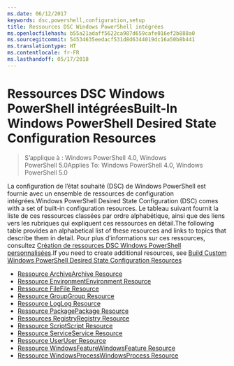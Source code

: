 ```yaml
---
ms.date: 06/12/2017
keywords: dsc,powershell,configuration,setup
title: Ressources DSC Windows PowerShell intégrées
ms.openlocfilehash: b55a21adaff5622ca987d659cafe016ef2b888a0
ms.sourcegitcommit: 54534635eedacf531d8d6344019dc16a50b8b441
ms.translationtype: HT
ms.contentlocale: fr-FR
ms.lasthandoff: 05/17/2018
---
```

# <a name="built-in-windows-powershell-desired-state-configuration-resources"></a><span data-ttu-id="e691e-103">Ressources DSC Windows PowerShell intégrées</span><span class="sxs-lookup"><span data-stu-id="e691e-103">Built-In Windows PowerShell Desired State Configuration Resources</span></span>

> <span data-ttu-id="e691e-104">S’applique à : Windows PowerShell 4.0, Windows PowerShell 5.0</span><span class="sxs-lookup"><span data-stu-id="e691e-104">Applies To: Windows PowerShell 4.0, Windows PowerShell 5.0</span></span>

<span data-ttu-id="e691e-105">La configuration de l’état souhaité (DSC) de Windows PowerShell est fournie avec un ensemble de ressources de configuration intégrées.</span><span class="sxs-lookup"><span data-stu-id="e691e-105">Windows PowerShell Desired State Configuration (DSC) comes with a set of built-in configuration resources.</span></span> <span data-ttu-id="e691e-106">Le tableau suivant fournit la liste de ces ressources classées par ordre alphabétique, ainsi que des liens vers les rubriques qui expliquent ces ressources en détail.</span><span class="sxs-lookup"><span data-stu-id="e691e-106">The following table provides an alphabetical list of these resources and links to topics that describe them in detail.</span></span> <span data-ttu-id="e691e-107">Pour plus d’informations sur ces ressources, consultez [Création de ressources DSC Windows PowerShell personnalisées](authoringResource.md).</span><span class="sxs-lookup"><span data-stu-id="e691e-107">If you need to create additional resources, see [Build Custom Windows PowerShell Desired State Configuration Resources](authoringResource.md)</span></span>

* [<span data-ttu-id="e691e-108">Ressource Archive</span><span class="sxs-lookup"><span data-stu-id="e691e-108">Archive Resource</span></span>](archiveResource.md)
* [<span data-ttu-id="e691e-109">Ressource Environment</span><span class="sxs-lookup"><span data-stu-id="e691e-109">Environment Resource</span></span>](environmentResource.md)
* [<span data-ttu-id="e691e-110">Ressource File</span><span class="sxs-lookup"><span data-stu-id="e691e-110">File Resource</span></span>](fileResource.md)
* [<span data-ttu-id="e691e-111">Ressource Group</span><span class="sxs-lookup"><span data-stu-id="e691e-111">Group Resource</span></span>](groupResource.md)
* [<span data-ttu-id="e691e-112">Ressource Log</span><span class="sxs-lookup"><span data-stu-id="e691e-112">Log Resource</span></span>](logResource.md)
* [<span data-ttu-id="e691e-113">Ressource Package</span><span class="sxs-lookup"><span data-stu-id="e691e-113">Package Resource</span></span>](packageResource.md)
* [<span data-ttu-id="e691e-114">Ressources Registry</span><span class="sxs-lookup"><span data-stu-id="e691e-114">Registry Resource</span></span>](registryResource.md)
* [<span data-ttu-id="e691e-115">Ressource Script</span><span class="sxs-lookup"><span data-stu-id="e691e-115">Script Resource</span></span>](scriptResource.md)
* [<span data-ttu-id="e691e-116">Ressource Service</span><span class="sxs-lookup"><span data-stu-id="e691e-116">Service Resource</span></span>](serviceResource.md)
* [<span data-ttu-id="e691e-117">Ressource User</span><span class="sxs-lookup"><span data-stu-id="e691e-117">User Resource</span></span>](userResource.md)
* [<span data-ttu-id="e691e-118">Ressource WindowsFeature</span><span class="sxs-lookup"><span data-stu-id="e691e-118">WindowsFeature Resource</span></span>](windowsfeatureResource.md)
* [<span data-ttu-id="e691e-119">Ressource WindowsProcess</span><span class="sxs-lookup"><span data-stu-id="e691e-119">WindowsProcess Resource</span></span>](windowsProcessResource.md)